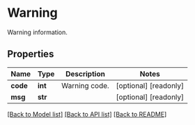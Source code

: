 # Warning

Warning information.
## Properties
Name | Type | Description | Notes
------------ | ------------- | ------------- | -------------
**code** | **int** | Warning code. | [optional] [readonly] 
**msg** | **str** |  | [optional] [readonly] 

[[Back to Model list]](../README.md#documentation-for-models) [[Back to API list]](../README.md#documentation-for-api-endpoints) [[Back to README]](../README.md)


